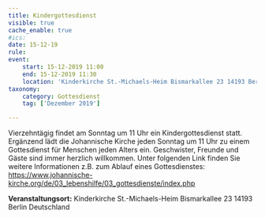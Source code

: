 ```yaml
---
title: Kindergottesdienst
visible: true
cache_enable: true
#ics: 
date: 15-12-19
rule: 
event:
	start: 15-12-2019 11:00
	end: 15-12-2019 11:30
	location: 'Kinderkirche St.-Michaels-Heim Bismarkallee 23 14193 Berlin Deutschland'
taxonomy:
	category: Gottesdienst
	tag: ['Dezember 2019']

---
```

Vierzehntägig findet am Sonntag um 11 Uhr ein Kindergottesdienst statt. Ergänzend lädt die Johannische Kirche jeden Sonntag um 11 Uhr zu einem Gottesdienst für Menschen jeden Alters ein. Geschwister, Freunde und Gäste sind immer herzlich willkommen. Unter folgenden Link finden Sie weitere Informationen z.B. zum Ablauf eines Gottesdienstes: https://www.johannische-kirche.org/de/03_lebenshilfe/03_gottesdienste/index.php



**Veranstaltungsort:** Kinderkirche St.-Michaels-Heim Bismarkallee 23 14193 Berlin Deutschland

